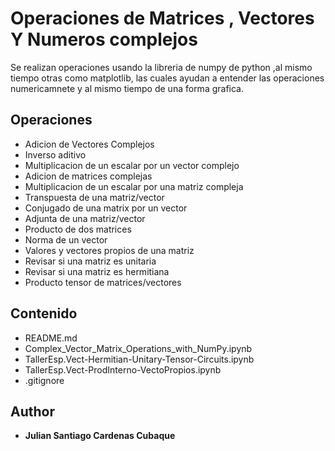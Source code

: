 # Operaciones de Matrices , Vectores Y Numeros complejos

Se realizan operaciones usando la libreria de numpy de python ,al mismo tiempo otras como matplotlib, las cuales ayudan a entender las operaciones numericamnete y al mismo tiempo de una forma grafica.

## Operaciones
- Adicion de Vectores Complejos
- Inverso aditivo
- Multiplicacion de un escalar por un vector complejo
- Adicion de matrices complejas
- Multiplicacion de un escalar por una matriz compleja
- Transpuesta de una matriz/vector
- Conjugado de una matrix por un vector
- Adjunta de una matriz/vector
- Producto de dos matrices
- Norma de un vector
- Valores y vectores propios de una matriz
- Revisar si una matriz es unitaria
- Revisar si una matriz es hermitiana
- Producto tensor de matrices/vectores 


## Contenido

- README.md
- Complex_Vector_Matrix_Operations_with_NumPy.ipynb
- TallerEsp.Vect-Hermitian-Unitary-Tensor-Circuits.ipynb
- TallerEsp.Vect-ProdInterno-VectoPropios.ipynb
- .gitignore

## Author

* **Julian Santiago Cardenas Cubaque** 





